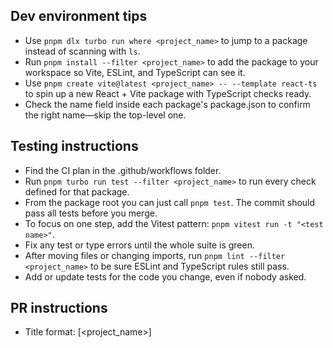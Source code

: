 ## Dev environment tips
- Use `pnpm dlx turbo run where <project_name>` to jump to a package instead of scanning with `ls`.
- Run `pnpm install --filter <project_name>` to add the package to your workspace so Vite, ESLint, and TypeScript can see it.
- Use `pnpm create vite@latest <project_name> -- --template react-ts` to spin up a new React + Vite package with TypeScript checks ready.
- Check the name field inside each package's package.json to confirm the right name—skip the top-level one.
 
## Testing instructions
- Find the CI plan in the .github/workflows folder.
- Run `pnpm turbo run test --filter <project_name>` to run every check defined for that package.
- From the package root you can just call `pnpm test`. The commit should pass all tests before you merge.
- To focus on one step, add the Vitest pattern: `pnpm vitest run -t "<test name>"`.
- Fix any test or type errors until the whole suite is green.
- After moving files or changing imports, run `pnpm lint --filter <project_name>` to be sure ESLint and TypeScript rules still pass.
- Add or update tests for the code you change, even if nobody asked.
 
## PR instructions
- Title format: [<project_name>] <Title>
- Always run `pnpm lint` and `pnpm test` before committing.

## 開發環境小撇步
- 使用 `pnpm dlx turbo run where <project_name>` 來跳轉到特定套件，而不是用 `ls` 慢慢找。
- 運行 `pnpm install --filter <project_name>` 來安裝套件，這樣 Vite、ESLint 和 TypeScript 才能正確識別它。
- 使用 `pnpm create vite@latest <project_name> -- --template react-ts` 快速建立一個新的 React + Vite + TypeScript 專案。
- 檢查每個套件 `package.json` 裡的 name 欄位來確認正確名稱，忽略最上層的那個。

## 測試指南
- CI 計畫設定在 `.github/workflows` 資料夾裡。
- 運行 `pnpm turbo run test --filter <project_name>` 來執行該套件的所有檢查。
- 在套件的根目錄下，你也可以直接用 `pnpm test`。合併前請確保所有測試都通過。
- 如果只想跑單一測試，可以加上 Vitest 的 pattern：`pnpm vitest run -t "<test name>"`。
- 修復所有測試或型別錯誤，直到整個測試套件都亮綠燈。
- 移動檔案或更改 imports 後，記得跑 `pnpm lint --filter <project_name>` 確保 ESLint 和 TypeScript 規則仍然通過。
- 即使沒人要求，也請為你修改的程式碼增加或更新測試。

## PR 提交規範
- 標題格式：[<project_name>] <標題>
- 提交前務必運行 `pnpm lint` 和 `pnpm test`。```
